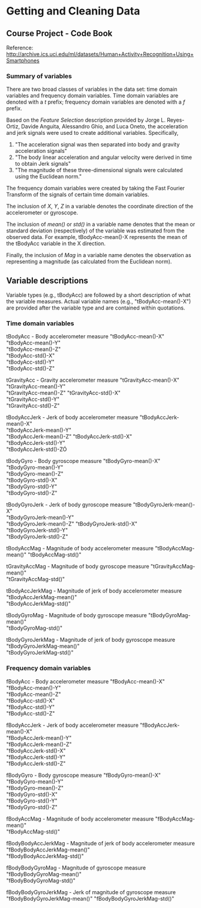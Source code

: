 # Getting and Cleaning Data
## Course Project - Code Book

Reference: http://archive.ics.uci.edu/ml/datasets/Human+Activity+Recognition+Using+Smartphones

### Summary of variables

There are two broad classes of variables in the data set: time domain variables and frequency domain variables.  Time domain variables are denoted with a *t* prefix; frequency domain variables are denoted with a *f* prefix.  

Based on the *Feature Selection* description provided by Jorge L. Reyes-Ortiz, Davide Anguita, Alessandro Ghio, and Luca Oneto, the acceleration and jerk signals were used to create additional variables. Specifically, 

1. "The acceleration signal was then separated into body and gravity acceleration signals"
2. "The body linear acceleration and angular velocity were derived in time to obtain Jerk signals"
3. "The magnitude of these three-dimensional signals were calculated using the Euclidean norm."

The frequency domain variables were created by taking the Fast Fourier Transform of the signals of certain time domain variables.

The inclusion of *X*, *Y*, *Z* in a variable denotes the coordinate direction of the accelerometer or gyroscope.

The inclusion of *mean()* or *std()* in a variable name denotes that the mean or standard deviation (respectively) of the variable was estimated from the observed data.  For example, tBodyAcc-mean()-X represents the mean of the tBodyAcc variable in the X direction.

Finally, the inclusion of *Mag* in a variable name denotes the observation as representing a magnitude (as calculated from the Euclidean norm).

## Variable descriptions
Variable types (e.g., tBodyAcc) are followed by a short description of what the variable measures.  Actual variable names (e.g., "tBodyAcc-mean()-X") are provided after the variable type and are contained within quotations.

### Time domain variables

tBodyAcc - Body accelerometer measure
"tBodyAcc-mean()-X"           
"tBodyAcc-mean()-Y"           
"tBodyAcc-mean()-Z"        
"tBodyAcc-std()-X"           
"tBodyAcc-std()-Y"           
"tBodyAcc-std()-Z"

tGravityAcc - Gravity accelerometer measure
"tGravityAcc-mean()-X"        
"tGravityAcc-mean()-Y"        
"tGravityAcc-mean()-Z"
"tGravityAcc-std()-X"         
"tGravityAcc-std()-Y"         
"tGravityAcc-std()-Z"       

tBodyAccJerk - Jerk of body accelerometer measure
"tBodyAccJerk-mean()-X"       
"tBodyAccJerk-mean()-Y"       
"tBodyAccJerk-mean()-Z"
"tBodyAccJerk-std()-X"        
"tBodyAccJerk-std()-Y"        
"tBodyAccJerk-std()-ZÓ      

tBodyGyro - Body gyroscope measure
"tBodyGyro-mean()-X"          
"tBodyGyro-mean()-Y"          
"tBodyGyro-mean()-Z"         
"tBodyGyro-std()-X"           
"tBodyGyro-std()-Y"           
"tBodyGyro-std()-Z"   

tBodyGyroJerk - Jerk of body gyroscope measure
"tBodyGyroJerk-mean()-X"      
"tBodyGyroJerk-mean()-Y"      
"tBodyGyroJerk-mean()-Z"
"tBodyGyroJerk-std()-X"       
"tBodyGyroJerk-std()-Y"       
"tBodyGyroJerk-std()-Z"       

tBodyAccMag - Magnitude of body accelerometer measure
"tBodyAccMag-mean()"
"tBodyAccMag-std()"

tGravityAccMag - Magnitude of body gyroscope measure
"tGravityAccMag-mean()"       
"tGravityAccMag-std()"  

tBodyAccJerkMag - Magnitude of jerk of body accelerometer measure
"tBodyAccJerkMag-mean()"     
"tBodyAccJerkMag-std()" 

tBodyGyroMag - Magnitude of body gyroscope measure
"tBodyGyroMag-mean()"         
"tBodyGyroMag-std()" 

tBodyGyroJerkMag - Magnitude of jerk of body gyroscope measure
"tBodyGyroJerkMag-mean()"    
"tBodyGyroJerkMag-std()"

### Frequency domain variables

fBodyAcc - Body accelerometer measure
"fBodyAcc-mean()-X"          
"fBodyAcc-mean()-Y"           
"fBodyAcc-mean()-Z"           
"fBodyAcc-std()-X"           
"fBodyAcc-std()-Y"            
"fBodyAcc-std()-Z"

fBodyAccJerk - Jerk of body accelerometer measure
"fBodyAccJerk-mean()-X"      
"fBodyAccJerk-mean()-Y"       
"fBodyAccJerk-mean()-Z"       
"fBodyAccJerk-std()-X"       
"fBodyAccJerk-std()-Y"        
"fBodyAccJerk-std()-Z"  

fBodyGyro - Body gyroscope measure
"fBodyGyro-mean()-X"         
"fBodyGyro-mean()-Y"          
"fBodyGyro-mean()-Z"          
"fBodyGyro-std()-X"          
"fBodyGyro-std()-Y"           
"fBodyGyro-std()-Z"   

fBodyAccMag - Magnitude of body accelerometer measure
"fBodyAccMag-mean()"         
"fBodyAccMag-std()"

fBodyBodyAccJerkMag - Magnitude of jerk of body accelerometer measure
"fBodyBodyAccJerkMag-mean()"  
"fBodyBodyAccJerkMag-std()" 

fBodyBodyGyroMag - Magnitude of gyroscope measure
"fBodyBodyGyroMag-mean()"     
"fBodyBodyGyroMag-std()"  

fBodyBodyGyroJerkMag - Jerk of magnitude of gyroscope measure
"fBodyBodyGyroJerkMag-mean()"
"fBodyBodyGyroJerkMag-std()" 
